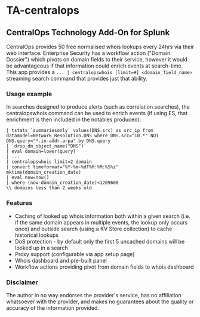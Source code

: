 # TA-centralops

## CentralOps Technology Add-On for Splunk

CentralOps provides 50 free normalised whois lookups every 24hrs via their web interface. Enterprise Security has a workflow action ("Domain Dossier") which pivots on domain fields to their service, however it would be advantageous if that information could enrich events at search-time. This app provides a `... | centralopswhois [limit=#] <domain_field_name>` streaming search command that provides just that ability.

### Usage example

In searches designed to produce alerts (such as correlation searches), the centralopswhois command can be used to enrich events (if using ES, that enrichment is then included in the notables produced):

    | tstats `summariesonly` values(DNS.src) as src_ip from datamodel=Network_Resolution.DNS where DNS.src="10.*" NOT DNS.query="*.in-addr.arpa" by DNS.query
    | `drop_dm_object_name("DNS")`
    | eval domain=lower(query)
    | ...
    | centralopswhois limit=2 domain
    | convert timeformat="%Y-%m-%dT%H:%M:%S%z" mktime(domain_creation_date)
    | eval now=now()
    | where (now-domain_creation_date)<1209600                                \\ domains less than 2 weeks old

### Features

- Caching of looked up whois information both within a given search (i.e. if the same domain appears in multiple events, the lookup only occurs once) and outside search (using a KV Store collection) to cache historical lookups
- DoS protection - by default only the first 5 uncached domains will be looked up in a search
- Proxy support (configurable via app setup page)
- Whois dashboard and pre-built panel
- Workflow actions providing pivot from domain fields to whois dashboard

### Disclaimer

The author in no way endorses the provider's service, has no affiliation whatsoever with the provider, and makes no guarantees about the quality or accuracy of the information provided.
